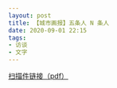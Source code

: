 ```yaml
---
layout: post
title: 【城市画报】五条人 N 条人
date: 2020-09-01 22:15
tags:
- 访谈
- 文字
---
```


[扫描件链接（pdf）](/assets/docs/cityzine2020.pdf)
